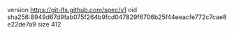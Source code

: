 version https://git-lfs.github.com/spec/v1
oid sha256:8949d67d9fab075f264b9fcd047829f6706b25f44eeacfe772c7cae8e22de7a9
size 412

